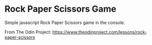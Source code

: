 # Rock Paper Scissors Game
Simple javascript Rock Paper Scissors game in the console.

From The Odin Project: https://www.theodinproject.com/lessons/rock-paper-scissors

